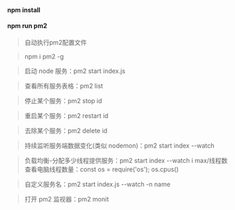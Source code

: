 #### npm install

#### npm run pm2
> 自动执行pm2配置文件


> npm i pm2 -g

> 启动 node 服务：pm2 start index.js

> 查看所有服务表格：pm2 list

> 停止某个服务：pm2 stop id

> 重启某个服务：pm2 restart id

> 去除某个服务：pm2 delete id

> 持续监听服务端数据变化(类似 nodemon)：pm2 start index --watch

> 负载均衡-分配多少线程提供服务：pm2 start index --watch i max/线程数
查看电脑线程数量：const os = require('os');   os.cpus()

> 自定义服务名：pm2 start index.js --watch -n name

> 打开 pm2 监视器：pm2 monit

